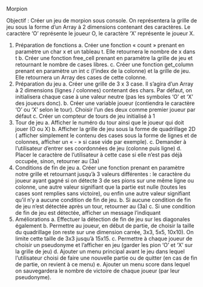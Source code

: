 Morpion

Objectif : Créer un jeu de morpion sous console. On représentera la grille de jeu sous la forme d’un Array à 2 dimensions contenant des caractères. Le caractère ‘O’ représente le joueur O, le caractère ‘X’ représente le joueur X.

1. Préparation de fonctions
   a. Créer une fonction « count » prenant en paramètre un char x et un tableau t. Elle retournera le nombre de x dans t
   b. Créer une fonction free_cell prenant en paramètre la grille de jeu et retournant le nombre de cases libres.
   c. Créer une fonction get_column prenant en paramètre un int c (l’index de la colonne) et la grille de jeu. Elle retournera un Array des cases de cette colonne.
2. Préparation du jeu
   a. Créer une grille de 3 x 3 case. Il s’agira d’un Array à 2 dimensions (lignes / colonnes) contenant des chars. Par défaut, on initialisera chaque case à une valeur neutre (pas les symboles ‘O’ et ‘X’ des joueurs donc).
   b. Créer une variable joueur (contiendra le caractère ‘O’ ou ‘X’ selon le tour). Choisir l’un des deux comme premier joueur par défaut
   c. Créer un compteur de tours de jeu initialisé à 1
3. Tour de jeu
   a. Afficher le numéro du tour ainsi que le joueur qui doit jouer (O ou X)
   b. Afficher la grille de jeu sous la forme de quadrillage 2D ( afficher simplement le contenu des cases sous la forme de lignes et de colonnes, afficher un « - » si case vide par exemple).
   c. Demander à l’utilisateur d’entrer ses coordonnées de jeu (colonne puis ligne)
   d. Placer le caractère de l’utilisateur à cette case si elle n’est pas déjà occupée, sinon, retourner au (3a)
4. Conditions de fin de jeu
   a. Créer une fonction prenant en paramètre notre grille et retournant jusqu’à 3 valeurs différentes : le caractère du joueur ayant gagné si on détecte 3 de ses pions sur une même ligne ou colonne, une autre valeur signifiant que la partie est nulle (toutes les cases sont remplies sans victoire), ou enfin une autre valeur signifiant qu’il n’y a aucune condition de fin de jeu.
   b. Si aucune condition de fin de jeu n’est détectée après un tour, retourner au (3a)
   c. Si une condition de fin de jeu est détectée, afficher un message l’indiquant
5. Améliorations
   a. Effectuer la détection de fin de jeu sur les diagonales également
   b. Permettre au joueur, en début de partie, de choisir la taille du quadrillage (on reste sur une dimension carrée, 3x3, 5x5, 10x10). On limite cette taille de 3x3 jusqu’à 15x15.
   c. Permettre à chaque joueur de choisir un pseudonyme et l’afficher en jeu (garder les pion ‘O’ et ‘X’ sur la grille de jeu)
   d. Ajouter un menu principal avant le jeu dans lequel l’utilisateur choisi de faire une nouvelle partie ou de quitter (en cas de fin de partie, on revient à ce menu)
   e. Ajouter un menu score dans lequel on sauvegardera le nombre de victoire de chaque joueur (par leur pseudonyme).
